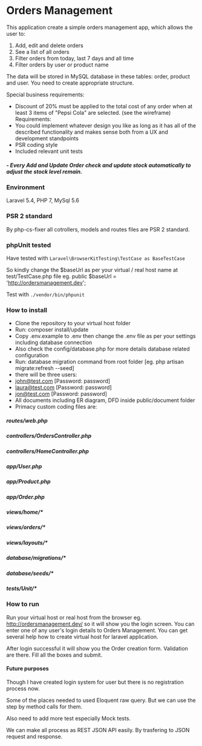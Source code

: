 # Orders Management

This application create a simple orders management app, which allows the user to:
1. Add, edit and delete orders
2. See a list of all orders
3. Filter orders from today, last 7 days and all time
4. Filter orders by user or product name

The data will be stored in MySQL database in these tables: order, product and user. You need to create appropriate structure.

Special business requirements:
- Discount of 20% must be applied to the total cost of any order when at least 3 items of "Pepsi Cola" are selected. (see the wireframe)
Requirements:
- You could implement whatever design you like as long as it has all of the described functionality and makes sense both from a UX and development standpoints
- PSR coding style
- Included relevant unit tests
##### - Every Add and Update Order check and update stock automatically to adjust the stock level remain.


### Environment
Laravel 5.4, PHP 7, MySql 5.6

### PSR 2 standard
By php-cs-fixer all cotrollers, models and routes files are PSR 2 standard.

### phpUnit tested

Have tested with ```Laravel\BrowserKitTesting\TestCase as BaseTestCase```

So kindly change the $baseUrl as per your virtual / real host name at test/TestCase.php file eg. public $baseUrl = 'http://ordersmanagement.dev';

Test with `./vendor/bin/phpunit`

### How to install
* Clone the repository to your virtual host folder
* Run: composer install/update
* Copy .env.example to .env then change the .env file as per your settings including database connection
* Also check the config/database.php for more details database related configuration
* Run: database migration command from root folder [eg. php artisan migrate:refresh --seed]
* there will be three users:
* john@test.com [Password: password]
* laura@test.com [Password: password]
* jon@test.com [Password: password]
* All documents including ER diagram, DFD inside public/document folder
* Primacy custom coding files are:
##### routes/web.php
##### controllers/OrdersController.php
##### controllers/HomeController.php
##### app/User.php
##### app/Product.php
##### app/Order.php
##### views/home/*
##### views/orders/*
##### views/layouts/*
##### database/migrations/*
##### database/seeds/*
##### tests/Unit/*

### How to run
Run your virtual host or real host from the browser eg. http://ordersmanagement.dev/ so it will show you the login screen. You can enter one of any user's login details to Orders Management.
You can get several help how to create virtual host for laravel application.

After login successful it will show you the Order creation form. Validation are there. Fill all the boxes and submit.

#### Future purposes
Though I have created login system for user but there is no registration process now.

Some of the places needed to used Eloquent raw query. But we can use the step by method calls for them.

Also need to add more test especially Mock tests.

We can make all process as REST JSON API easily. By trasfering to JSON request and response.





